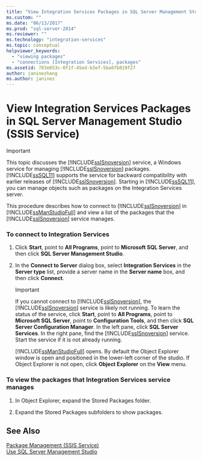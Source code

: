 ```yaml
---
title: "View Integration Services Packages in SQL Server Management Studio (SSIS Service) | Microsoft Docs"
ms.custom: ""
ms.date: "06/13/2017"
ms.prod: "sql-server-2014"
ms.reviewer: ""
ms.technology: "integration-services"
ms.topic: conceptual
helpviewer_keywords: 
  - "viewing packages"
  - "connections [Integration Services], packages"
ms.assetid: 783e653c-0f1f-45ed-b3ef-5ba07b019f27
author: janinezhang
ms.author: janinez
---
```

# View Integration Services Packages in SQL Server Management Studio (SSIS Service)
    
> [!IMPORTANT]  
>  This topic discusses the [!INCLUDE[ssISnoversion](../includes/ssisnoversion-md.md)] service, a Windows service for managing [!INCLUDE[ssISnoversion](../includes/ssisnoversion-md.md)] packages. [!INCLUDE[ssSQL11](../includes/sssql11-md.md)] supports the service for backward compatibility with earlier releases of [!INCLUDE[ssISnoversion](../includes/ssisnoversion-md.md)]. Starting in [!INCLUDE[ssSQL11](../includes/sssql11-md.md)], you can manage objects such as packages on the Integration Services server.  
  
 This procedure describes how to connect to [!INCLUDE[ssISnoversion](../includes/ssisnoversion-md.md)] in [!INCLUDE[ssManStudioFull](../includes/ssmanstudiofull-md.md)] and view a list of the packages that the [!INCLUDE[ssISnoversion](../includes/ssisnoversion-md.md)] service manages.  
  
### To connect to Integration Services  
  
1.  Click **Start**, point to **All Programs**, point to **Microsoft SQL Server**, and then click **SQL Server Management Studio**.  
  
2.  In the **Connect to Server** dialog box, select **Integration Services** in the **Server type** list, provide a server name in the **Server name** box, and then click **Connect**.  
  
    > [!IMPORTANT]  
    >  If you cannot connect to [!INCLUDE[ssISnoversion](../includes/ssisnoversion-md.md)], the [!INCLUDE[ssISnoversion](../includes/ssisnoversion-md.md)] service is likely not running. To learn the status of the service, click **Start**, point to **All Programs**, point to **Microsoft SQL Server**, point to **Configuration Tools**, and then click **SQL Server Configuration Manager**. In the left pane, click **SQL Server Services**. In the right pane, find the [!INCLUDE[ssISnoversion](../includes/ssisnoversion-md.md)] service. Start the service if it is not already running.  
  
     [!INCLUDE[ssManStudioFull](../includes/ssmanstudiofull-md.md)] opens. By default the Object Explorer window is open and positioned in the lower-left corner of the studio. If Object Explorer is not open, click **Object Explorer** on the **View** menu.  
  
### To view the packages that Integration Services service manages  
  
1.  In Object Explorer, expand the Stored Packages folder.  
  
2.  Expand the Stored Packages subfolders to show packages.  
  
## See Also  
 [Package Management &#40;SSIS Service&#41;](service/package-management-ssis-service.md)   
 [Use SQL Server Management Studio](../database-engine/use-sql-server-management-studio.md)  
  
  
